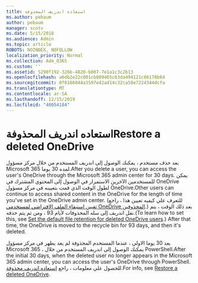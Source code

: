 ```yaml
---
title: استعاده اندريف المحذوفة
ms.author: pebaum
author: pebaum
manager: scotv
ms.date: 5/15/2018
ms.audience: Admin
ms.topic: article
ROBOTS: NOINDEX, NOFOLLOW
localization_priority: Normal
ms.collection: Adm_O365
ms.custom: ''
ms.assetid: 5298f192-326b-4820-b007-7e1a1c3c2b13
ms.openlocfilehash: a6db2e22c001cb809465c63da494121c06178b64
ms.sourcegitcommit: 0f0186044a3597e42ad14c32ca58e7224344dcfa
ms.translationtype: MT
ms.contentlocale: ar-SA
ms.lasthandoff: 12/15/2019
ms.locfileid: "40054184"
---
```

# <a name="restore-a-deleted-onedrive"></a><span data-ttu-id="79070-102">استعاده اندريف المحذوفة</span><span class="sxs-lookup"><span data-stu-id="79070-102">Restore a deleted OneDrive</span></span>

<span data-ttu-id="79070-103">بعد حذف مستخدم ، يمكنك الوصول إلى اندريف المستخدم من خلال مركز مسؤول Microsoft 365 لمده 30 يوما.</span><span class="sxs-lookup"><span data-stu-id="79070-103">After you delete a user, you can access the user's OneDrive through the Microsoft 365 admin center for 30 days.</span></span> <span data-ttu-id="79070-104">يمكن للمستخدمين الآخرين الاستمرار في الوصول إلى المحتوي المشترك في OneDrive لطول الوقت الذي قمت بتعيينه في مركز مسؤول OneDrive.</span><span class="sxs-lookup"><span data-stu-id="79070-104">Other users can continue to access shared content in the OneDrive for the length of time you've set in the OneDrive admin center.</span></span> <span data-ttu-id="79070-105">(للتعرف علي كيفيه تعيين هذا ، راجع [تعيين استبقاء الملف الافتراضي لمستخدمي OneDrive المحذوفين](https://go.microsoft.com/fwlink/?linkid=874267).) بعد ذلك الوقت ، يتم نقل اندريف إلى سله المحذوفات لأيام 93 ، ومن ثم يتم حذفه.</span><span class="sxs-lookup"><span data-stu-id="79070-105">(To learn how to set this, see [Set the default file retention for deleted OneDrive users](https://go.microsoft.com/fwlink/?linkid=874267).) After that time, the OneDrive is moved to the recycle bin for 93 days, and then it's deleted.</span></span>
  
<span data-ttu-id="79070-106">بعد 30 يوما الاولي ، عندما المستخدم المحذوفة لم يعد يظهر في مركز مسؤول Microsoft 365 ، يمكنك الوصول إلى اندريف المستخدم من خلال PowerShell.</span><span class="sxs-lookup"><span data-stu-id="79070-106">After the initial 30 days, when the deleted user no longer appears in the Microsoft 365 admin center, you can access the user's OneDrive through PowerShell.</span></span> <span data-ttu-id="79070-107">للحصول علي معلومات ، راجع [استعاده اندريف محذوفة](https://go.microsoft.com/fwlink/?linkid=874269).</span><span class="sxs-lookup"><span data-stu-id="79070-107">For info, see [Restore a deleted OneDrive](https://go.microsoft.com/fwlink/?linkid=874269).</span></span>
  


